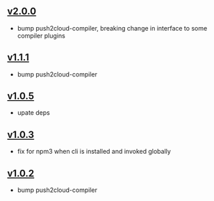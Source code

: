 ## [v2.0.0](https://github.com/push2cloud/cli/compare/v1.1.1...v2.0.0)
- bump push2cloud-compiler, breaking change in interface to some compiler plugins

## [v1.1.1](https://github.com/push2cloud/cli/compare/v1.0.5...v1.1.1)
- bump push2cloud-compiler

## [v1.0.5](https://github.com/push2cloud/cli/compare/v1.0.4...v1.0.5)
- upate deps

## [v1.0.3](https://github.com/push2cloud/cli/compare/v1.0.2...v1.0.3)
- fix for npm3 when cli is installed and invoked globally

## [v1.0.2](https://github.com/push2cloud/cli/compare/v1.0.1...v1.0.2)
- bump push2cloud-compiler
